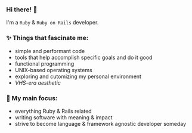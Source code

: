 ### Hi there! 🌲

<!--
**koremori/koremori** is a ✨ _special_ ✨ repository because its `README.md` (this file) appears on your GitHub profile.

Here are some ideas to get you started:

- 🔭 I’m currently working on ...
- 🌱 I’m currently learning ...
- 👯 I’m looking to collaborate on ...
- 🤔 I’m looking for help with ...
- 💬 Ask me about ...
- 📫 How to reach me: ...
- 😄 Pronouns: ...
- ⚡ Fun fact: ...
-->
I'm a `Ruby` & `Ruby on Rails` developer.

### ✨ Things that fascinate me:
- simple and performant code
- tools that help accomplish specific goals and do it good
- functional programming
- UNIX-based operating systems
- exploring and cutomizing my personal environment
- *VHS-era aesthetic*

### 📙 My main focus:
- everything Ruby & Rails related
- writing software with meaning & impact
- strive to become language & framework agnostic developer someday
